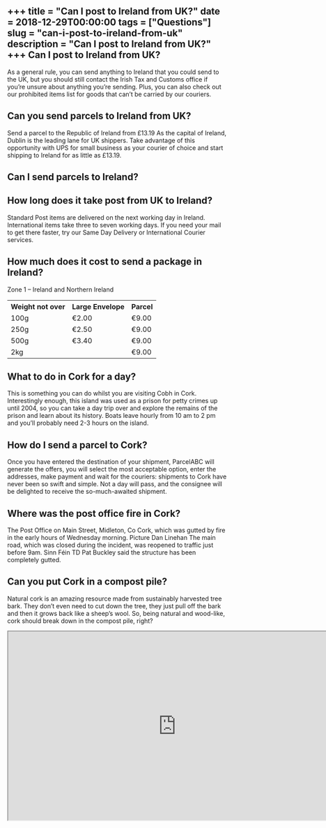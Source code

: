 +++
title = "Can I post to Ireland from UK?"
date = 2018-12-29T00:00:00
tags = ["Questions"]
slug = "can-i-post-to-ireland-from-uk"
description = "Can I post to Ireland from UK?"
+++
Can I post to Ireland from UK?
------------------------------

As a general rule, you can send anything to Ireland that you could send to the UK, but you should still contact the Irish Tax and Customs office if you’re unsure about anything you’re sending. Plus, you can also check out our prohibited items list for goods that can’t be carried by our couriers.

Can you send parcels to Ireland from UK?
----------------------------------------

Send a parcel to the Republic of Ireland from £13.19 As the capital of Ireland, Dublin is the leading lane for UK shippers. Take advantage of this opportunity with UPS for small business as your courier of choice and start shipping to Ireland for as little as £13.19.

Can I send parcels to Ireland?
------------------------------

How long does it take post from UK to Ireland?
----------------------------------------------

Standard Post items are delivered on the next working day in Ireland. International items take three to seven working days. If you need your mail to get there faster, try our Same Day Delivery or International Courier services.

How much does it cost to send a package in Ireland?
---------------------------------------------------

Zone 1 – Ireland and Northern Ireland

<table><tr><th>Weight not over</th><th>Large Envelope</th><th>Parcel</th></tr><tr><td>100g</td><td>€2.00</td><td>€9.00</td></tr><tr><td>250g</td><td>€2.50</td><td>€9.00</td></tr><tr><td>500g</td><td>€3.40</td><td>€9.00</td></tr><tr><td>2kg</td><td></td><td>€9.00</td></tr></table>

What to do in Cork for a day?
-----------------------------

This is something you can do whilst you are visiting Cobh in Cork. Interestingly enough, this island was used as a prison for petty crimes up until 2004, so you can take a day trip over and explore the remains of the prison and learn about its history. Boats leave hourly from 10 am to 2 pm and you’ll probably need 2-3 hours on the island.

How do I send a parcel to Cork?
-------------------------------

Once you have entered the destination of your shipment, ParcelABC will generate the offers, you will select the most acceptable option, enter the addresses, make payment and wait for the couriers: shipments to Cork have never been so swift and simple. Not a day will pass, and the consignee will be delighted to receive the so-much-awaited shipment.

Where was the post office fire in Cork?
---------------------------------------

The Post Office on Main Street, Midleton, Co Cork, which was gutted by fire in the early hours of Wednesday morning. Picture Dan Linehan The main road, which was closed during the incident, was reopened to traffic just before 9am. Sinn Féin TD Pat Buckley said the structure has been completely gutted.

Can you put Cork in a compost pile?
-----------------------------------

Natural cork is an amazing resource made from sustainably harvested tree bark. They don’t even need to cut down the tree, they just pull off the bark and then it grows back like a sheep’s wool. So, being natural and wood-like, cork should break down in the compost pile, right?

<iframe allow="accelerometer; autoplay; clipboard-write; encrypted-media; gyroscope; picture-in-picture" allowfullscreen="" class="__youtube_prefs__  epyt-is-override  no-lazyload" data-no-lazy="1" data-origheight="433" data-origwidth="770" data-skipgform_ajax_framebjll="" height="433" id="_ytid_96227" loading="lazy" src="https://www.youtube.com/embed/XBAuZZd5RHY?enablejsapi=1&autoplay=0&cc_load_policy=0&cc_lang_pref=&iv_load_policy=1&loop=0&modestbranding=0&rel=1&fs=1&playsinline=0&autohide=2&theme=dark&color=red&controls=1&" title="YouTube player" width="770"></iframe>